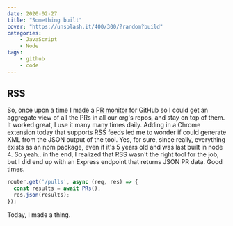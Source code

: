 ```yaml
---
date: 2020-02-27
title: "Something built"
cover: "https://unsplash.it/400/300/?random?build"
categories:
    - JavaScript
    - Node
tags:
    - github
    - code
---
```


## RSS

So, once upon a time I made a [PR monitor](https://www.npmjs.com/package/pr-monitor) for GitHub so I could get an aggregate view of all the PRs in all our org's repos, and stay on top of them.  It worked great, I use it many many times daily. Adding in a Chrome extension today that supports RSS feeds led me to wonder if could generate XML from the JSON output of the tool.  Yes, for sure, since really, everything exists as an npm package, even if it's 5 years old and was last built in node 4.  So yeah.. in the end, I realized that RSS wasn't the right tool for the job, but I did end up with an Express endpoint that returns JSON PR data.  Good times.

```js
router.get('/pulls', async (req, res) => {
  const results = await PRs();
  res.json(results);
});
```

Today, I made a thing.
